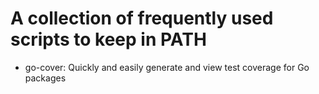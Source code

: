 # A collection of frequently used scripts to keep in PATH

- go-cover: Quickly and easily generate and view test coverage for Go packages
